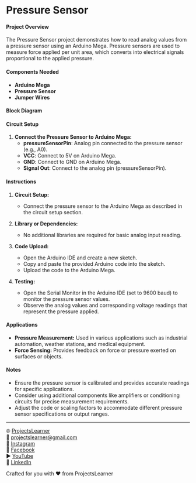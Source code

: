 # Pressure Sensor

#### Project Overview

The Pressure Sensor project demonstrates how to read analog values from a pressure sensor using an Arduino Mega. Pressure sensors are used to measure force applied per unit area, which converts into electrical signals proportional to the applied pressure.

#### Components Needed

- **Arduino Mega**
- **Pressure Sensor**
- **Jumper Wires**

#### Block Diagram


#### Circuit Setup

1. **Connect the Pressure Sensor to Arduino Mega:**
   - **pressureSensorPin**: Analog pin connected to the pressure sensor (e.g., A0).
   - **VCC**: Connect to 5V on Arduino Mega.
   - **GND**: Connect to GND on Arduino Mega.
   - **Signal Out**: Connect to the analog pin (pressureSensorPin).

#### Instructions

1. **Circuit Setup:**
   - Connect the pressure sensor to the Arduino Mega as described in the circuit setup section.

2. **Library or Dependencies:**
   - No additional libraries are required for basic analog input reading.

3. **Code Upload:**
   - Open the Arduino IDE and create a new sketch.
   - Copy and paste the provided Arduino code into the sketch.
   - Upload the code to the Arduino Mega.

4. **Testing:**
   - Open the Serial Monitor in the Arduino IDE (set to 9600 baud) to monitor the pressure sensor values.
   - Observe the analog values and corresponding voltage readings that represent the pressure applied.

#### Applications

- **Pressure Measurement:** Used in various applications such as industrial automation, weather stations, and medical equipment.
- **Force Sensing:** Provides feedback on force or pressure exerted on surfaces or objects.

#### Notes

- Ensure the pressure sensor is calibrated and provides accurate readings for specific applications.
- Consider using additional components like amplifiers or conditioning circuits for precise measurement requirements.
- Adjust the code or scaling factors to accommodate different pressure sensor specifications or output ranges.

---

🌐 [ProjectsLearner](https://projectslearner.com/learn/arduino-mega-pressure-sensor)  
📧 [projectslearner@gmail.com](mailto:projectslearner@gmail.com)  
📸 [Instagram](https://www.instagram.com/projectslearner/)  
📘 [Facebook](https://www.facebook.com/projectslearner)  
▶️ [YouTube](https://www.youtube.com/@ProjectsLearner)  
📘 [LinkedIn](https://www.linkedin.com/in/projectslearner)  

Crafted for you with ❤️ from ProjectsLearner
